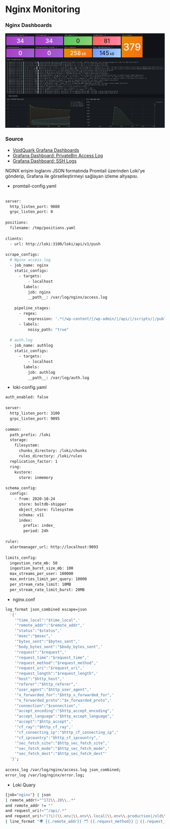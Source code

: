 # Nginx Monitoring
### Nginx Dashboards
![Preview](img/Screenshot.png)

### Source

- [VoidQuark Grafana Dashboards](https://github.com/voidquark/grafana-dashboards)
- [Grafana Dashboard: PrivateBin Access Log](https://grafana.com/grafana/dashboards/19507-privatebin-access-log/)
- [Grafana Dashboard: SSH Logs](https://grafana.com/grafana/dashboards/17514-ssh-logs/)

NGINX erişim loglarını JSON formatında Promtail üzerinden Loki'ye gönderip, Grafana ile görselleştirmeyi sağlayan izleme altyapısı.

- promtail-config.yaml
```bash

server:
  http_listen_port: 9080
  grpc_listen_port: 0

positions:
  filename: /tmp/positions.yaml

clients:
  - url: http://loki:3100/loki/api/v1/push

scrape_configs:
  # Nginx access.log
  - job_name: nginx
    static_configs:
      - targets:
          - localhost
        labels:
          job: nginx
          __path__: /var/log/nginx/access.log

    pipeline_stages:
      - regex:
          expression: '.*(/wp-content/|/wp-admin/|/api/|/scripts/|/public/|/config/|/wp-json|/wp-includes/|/cgi-bin/|\?ao_speedup_cachebuster).*'
      - labels:
          noisy_path: "true"

  # auth.log
  - job_name: authlog
    static_configs:
      - targets:
          - localhost
        labels:
          job: authlog
          __path__: /var/log/auth.log


```

- loki-config.yaml
```bash
auth_enabled: false

server:
  http_listen_port: 3100
  grpc_listen_port: 9095

common:
  path_prefix: /loki
  storage:
    filesystem:
      chunks_directory: /loki/chunks
      rules_directory: /loki/rules
  replication_factor: 1
  ring:
    kvstore:
      store: inmemory

schema_config:
  configs:
    - from: 2020-10-24
      store: boltdb-shipper
      object_store: filesystem
      schema: v11
      index:
        prefix: index_
        period: 24h

ruler:
  alertmanager_url: http://localhost:9093

limits_config:
  ingestion_rate_mb: 50
  ingestion_burst_size_mb: 100
  max_streams_per_user: 100000
  max_entries_limit_per_query: 10000
  per_stream_rate_limit: 10MB
  per_stream_rate_limit_burst: 20MB

```

- nginx.conf
```bash
log_format json_combined escape=json
  '{'
    '"time_local":"$time_local",'
    '"remote_addr":"$remote_addr",'
    '"status":"$status",'
    '"msec":"$msec",'
    '"bytes_sent":"$bytes_sent",'
    '"body_bytes_sent":"$body_bytes_sent",'
    '"request":"$request",'
    '"request_time":"$request_time",'
    '"request_method":"$request_method",'
    '"request_uri":"$request_uri",'
    '"request_length":"$request_length",'
    '"host":"$http_host",'
    '"referer":"$http_referer",'
    '"user_agent":"$http_user_agent",'
    '"x_forwarded_for":"$http_x_forwarded_for",'
    '"x_forwarded_proto":"$x_forwarded_proto",'
    '"connection":"$connection",'
    '"accept_encoding":"$http_accept_encoding",'
    '"accept_language":"$http_accept_language",'
    '"accept":"$http_accept",'
    '"cf_ray":"$http_cf_ray",'
    '"cf_connecting_ip":"$http_cf_connecting_ip",'
    '"cf_ipcountry":"$http_cf_ipcountry",'
    '"sec_fetch_site":"$http_sec_fetch_site",'
    '"sec_fetch_mode":"$http_sec_fetch_mode",'
    '"sec_fetch_dest":"$http_sec_fetch_dest"'
  '}';

access_log /var/log/nginx/access.log json_combined;
error_log /var/log/nginx/error.log;

```

- Loki Quary
```bash
{job="nginx"} | json 
| remote_addr!~"^172\\.20\\..*" 
and remote_addr != "" 
and request_uri!~"^/api/.*" 
and request_uri!~"(?i)(\\.env|\\.env\\.local|\\.env\\.production|/old\\.env|/scripts$|/scripts/.*|/error/\\.env|/wp-content/uploads/.*|/public/img/icons/.*|/public/app/plugins/.*|/config/.*|/getcfg\\.php|\\?phpinfo.*|/app_dev\\.php.*|/public/fonts/.*|/public/build/.*|/wp-includes/.*|/wp-admin/.*|/wp-content/plugins/.*|/wp-json.*|/\\?customize.*|/wp-content/themes/.*|/cgi-bin/.*|/\\?ao_speedup_cachebuster.*|/favicon.ico|/d/.*|/avatar/.*|/public/.*|/connections/.*|/wp-content/.*)" 
| line_format "🌍 {{.remote_addr}} 🗂 {{.request_method}} 📄 {{.request_uri}} 💻 {{.user_agent}}"

```
